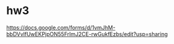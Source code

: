 # hw3
https://docs.google.com/forms/d/1vmJhM-bbDVvlfUwEKPjpON55FrImJ2CE-rwGukfEzbs/edit?usp=sharing
